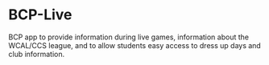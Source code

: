 # BCP-Live
BCP app to provide information during live games, information about the WCAL/CCS league, and to allow students easy access to dress up days and club information.
